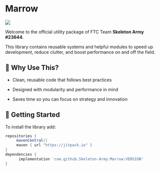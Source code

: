 # Marrow

[![](https://jitpack.io/v/Skeleton-Army/marrow.svg?label=Tag)](https://jitpack.io/#Skeleton-Army/Marrow)

Welcome to the official utility package of FTC Team **Skeleton Army #23644**.

This library contains reusable systems and helpful modules to speed up development, reduce clutter, and boost performance on and off the field.

## 🧠 Why Use This?

- Clean, reusable code that follows best practices

- Designed with modularity and performance in mind

- Saves time so you can focus on strategy and innovation

## 🚀 Getting Started

To install the library add: 
 
   ```gradle
   repositories { 
        mavenCentral()
        maven { url "https://jitpack.io" }
   }
   dependencies {
         implementation 'com.github.Skeleton-Army:Marrow:VERSION'
   }
   ```  

